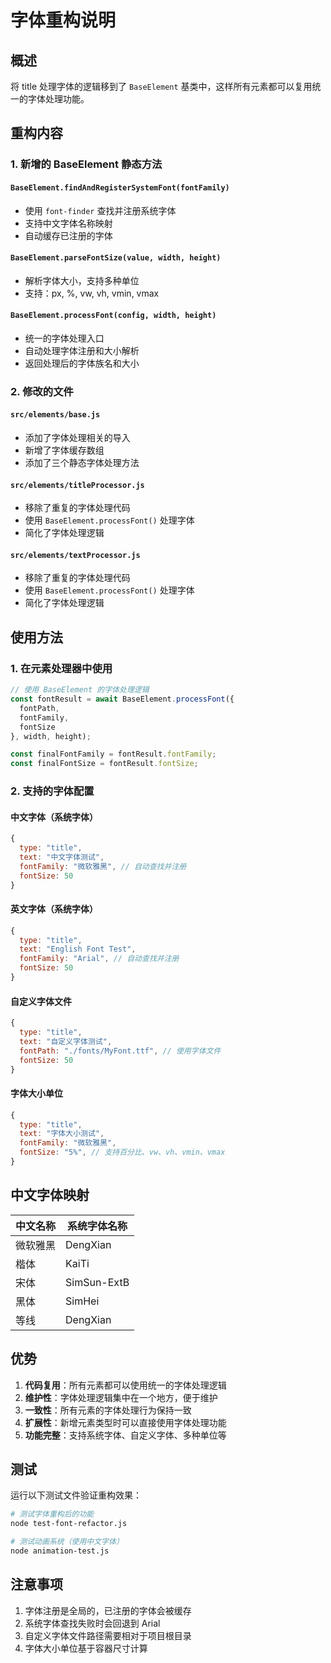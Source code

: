 # 字体重构说明

## 概述

将 title 处理字体的逻辑移到了 `BaseElement` 基类中，这样所有元素都可以复用统一的字体处理功能。

## 重构内容

### 1. 新增的 BaseElement 静态方法

#### `BaseElement.findAndRegisterSystemFont(fontFamily)`
- 使用 `font-finder` 查找并注册系统字体
- 支持中文字体名称映射
- 自动缓存已注册的字体

#### `BaseElement.parseFontSize(value, width, height)`
- 解析字体大小，支持多种单位
- 支持：px, %, vw, vh, vmin, vmax

#### `BaseElement.processFont(config, width, height)`
- 统一的字体处理入口
- 自动处理字体注册和大小解析
- 返回处理后的字体族名和大小

### 2. 修改的文件

#### `src/elements/base.js`
- 添加了字体处理相关的导入
- 新增了字体缓存数组
- 添加了三个静态字体处理方法

#### `src/elements/titleProcessor.js`
- 移除了重复的字体处理代码
- 使用 `BaseElement.processFont()` 处理字体
- 简化了字体处理逻辑

#### `src/elements/textProcessor.js`
- 移除了重复的字体处理代码
- 使用 `BaseElement.processFont()` 处理字体
- 简化了字体处理逻辑

## 使用方法

### 1. 在元素处理器中使用

```javascript
// 使用 BaseElement 的字体处理逻辑
const fontResult = await BaseElement.processFont({ 
  fontPath, 
  fontFamily, 
  fontSize 
}, width, height);

const finalFontFamily = fontResult.fontFamily;
const finalFontSize = fontResult.fontSize;
```

### 2. 支持的字体配置

#### 中文字体（系统字体）
```javascript
{
  type: "title",
  text: "中文字体测试",
  fontFamily: "微软雅黑", // 自动查找并注册
  fontSize: 50
}
```

#### 英文字体（系统字体）
```javascript
{
  type: "title", 
  text: "English Font Test",
  fontFamily: "Arial", // 自动查找并注册
  fontSize: 50
}
```

#### 自定义字体文件
```javascript
{
  type: "title",
  text: "自定义字体测试", 
  fontPath: "./fonts/MyFont.ttf", // 使用字体文件
  fontSize: 50
}
```

#### 字体大小单位
```javascript
{
  type: "title",
  text: "字体大小测试",
  fontFamily: "微软雅黑",
  fontSize: "5%", // 支持百分比、vw、vh、vmin、vmax
}
```

## 中文字体映射

| 中文名称 | 系统字体名称 |
|---------|-------------|
| 微软雅黑 | DengXian |
| 楷体 | KaiTi |
| 宋体 | SimSun-ExtB |
| 黑体 | SimHei |
| 等线 | DengXian |

## 优势

1. **代码复用**：所有元素都可以使用统一的字体处理逻辑
2. **维护性**：字体处理逻辑集中在一个地方，便于维护
3. **一致性**：所有元素的字体处理行为保持一致
4. **扩展性**：新增元素类型时可以直接使用字体处理功能
5. **功能完整**：支持系统字体、自定义字体、多种单位等

## 测试

运行以下测试文件验证重构效果：

```bash
# 测试字体重构后的功能
node test-font-refactor.js

# 测试动画系统（使用中文字体）
node animation-test.js
```

## 注意事项

1. 字体注册是全局的，已注册的字体会被缓存
2. 系统字体查找失败时会回退到 Arial
3. 自定义字体文件路径需要相对于项目根目录
4. 字体大小单位基于容器尺寸计算
